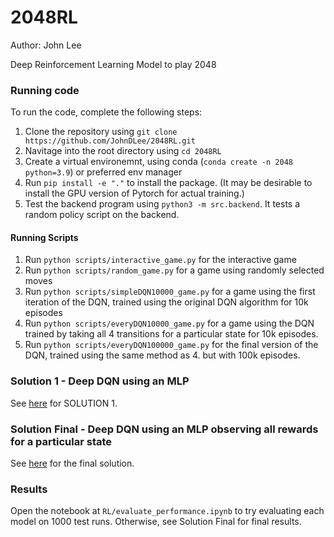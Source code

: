 # 2048RL
Author: John Lee

Deep Reinforcement Learning Model to play 2048


### Running code

To run the code, complete the following steps:
1. Clone the repository using `git clone https://github.com/JohnDLee/2048RL.git`
2. Navitage into the root directory using `cd 2048RL`
3. Create a virtual environemnt, using conda (`conda create -n 2048 python=3.9`) or preferred env manager
4. Run `pip install -e "."` to install the package. (It may be desirable to install the GPU version of Pytorch for actual training.)
5. Test the backend program using `python3 -m src.backend`. It tests a random policy script on the backend.

#### Running Scripts
1. Run `python scripts/interactive_game.py` for the interactive game
2. Run `python scripts/random_game.py` for a game using randomly selected moves
3. Run `python scripts/simpleDQN10000_game.py` for a game using the first iteration of the DQN, trained using the original DQN algorithm for 10k episodes
4. Run `python scripts/everyDQN10000_game.py` for a game using the DQN trained by taking all 4 transitions for a particular state for 10k episodes.
5. Run `python scripts/everyDQN100000_game.py` for the final version of the DQN, trained using the same method as 4. but with 100k episodes.

### Solution 1 - Deep DQN using an MLP

See [here](/RL/SOLUTION1.md) for SOLUTION 1.

### Solution Final - Deep DQN using an MLP observing all rewards for a particular state

See [here](/RL/SOLUTION_FINAL.md) for the final solution.

### Results

Open the notebook at `RL/evaluate_performance.ipynb` to try evaluating each model on 1000 test runs. Otherwise, see Solution Final for final results.
